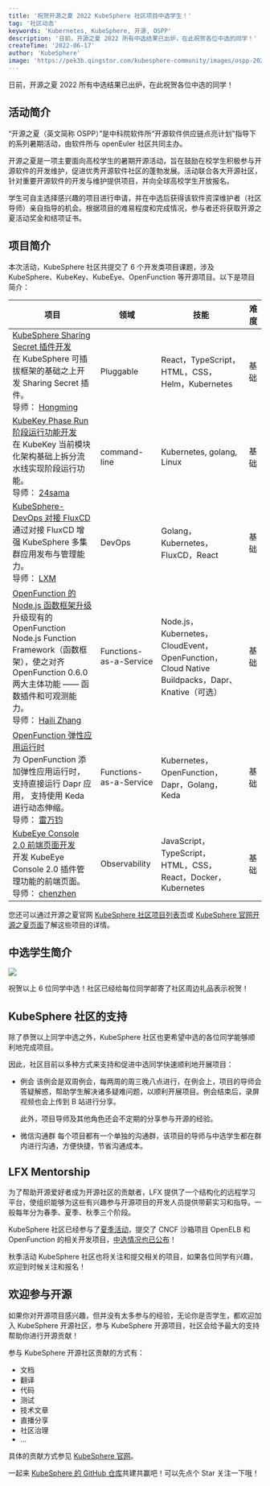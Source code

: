 ```yaml
---
title: '祝贺开源之夏 2022 KubeSphere 社区项目中选学生！'
tag: '社区动态'
keywords: 'Kubernetes, KubeSphere, 开源, OSPP'
description: '日前，开源之夏 2022 所有中选结果已出炉，在此祝贺各位中选的同学！'
createTime: '2022-06-17'
author: 'KubeSphere'
image: 'https://pek3b.qingstor.com/kubesphere-community/images/ospp-2022-selected-students-cover.png'
---
```


日前，开源之夏 2022 所有中选结果已出炉，在此祝贺各位中选的同学！

## 活动简介

“开源之夏（英文简称 OSPP）”是中科院软件所“开源软件供应链点亮计划”指导下的系列暑期活动，由软件所与 openEuler 社区共同主办。

开源之夏是一项主要面向高校学生的暑期开源活动，旨在鼓励在校学生积极参与开源软件的开发维护，促进优秀开源软件社区的蓬勃发展。活动联合各大开源社区，针对重要开源软件的开发与维护提供项目，并向全球高校学生开放报名。

学生可自主选择感兴趣的项目进行申请，并在中选后获得该软件资深维护者（社区导师）亲自指导的机会。根据项目的难易程度和完成情况，参与者还将获取开源之夏活动奖金和结项证书。

## 项目简介

本次活动，KubeSphere 社区共提交了 6 个开发类项目课题，涉及 KubeSphere、KubeKey、KubeEye、OpenFunction 等开源项目。以下是项目简介：

| 项目 | 领域  | 技能 | 难 度 | 
| -------- | -------- | -------- |-------- |
| [KubeSphere Sharing Secret 插件开发](https://github.com/kubesphere/community/blob/master/sig-advocacy-and-outreach/ospp-2022/kubesphere-sharing-secret-plugin_zh-CN.md) <br/>在 KubeSphere 可插拔框架的基础之上开发 Sharing Secret 插件。<br/>导师： [Hongming](https://github.com/wansir/)    | Pluggable    | React，TypeScript，HTML，CSS，Helm，Kubernetes |基础|
| [KubeKey Phase Run 阶段运行功能开发](https://github.com/kubesphere/community/blob/master/sig-advocacy-and-outreach/ospp-2022/kubekey-phase-run_zh-CN.md)<br/>在 KubeKey 当前模块化架构基础上拆分流水线实现阶段运行功能。<br/>导师： [24sama](https://github.com/24sama/)  | command-line | Kubernetes, golang, Linux | 基础 |
| [KubeSphere-DevOps 对接 FluxCD](https://github.com/kubesphere/community/blob/master/sig-advocacy-and-outreach/ospp-2022/ks-devops-fluxcd-integrations_zh-CN.md) <br/>通过对接 FluxCD 增强 KubeSphere 多集群应用发布与管理能力。<br/>导师： [LXM](https://github.com/lxm) | DevOps   | Golang，Kubernetes，FluxCD，React     | 基础 |
| [OpenFunction 的 Node.js 函数框架升级](https://github.com/kubesphere/community/blob/master/sig-advocacy-and-outreach/ospp-2022/openfunction-nodejs-function-framework-upgrade_zh-CN.md) <br/>升级现有的 OpenFunction Node.js Function Framework（函数框架），使之对齐 OpenFunction 0.6.0 两大主体功能 —— 函数插件和可观测能力。<br/>导师： [Haili Zhang](https://github.com/webup) | Functions-as-a-Service   | Node.js，Kubernetes，CloudEvent，OpenFunction，Cloud Native Buildpacks，Dapr、Knative（可选）    | 基础 |
| [OpenFunction 弹性应用运行时](https://github.com/kubesphere/community/blob/master/sig-advocacy-and-outreach/ospp-2022/openfunction-dapr-elastic-app-runtime_zh-CN.md) <br/>为 OpenFunction 添加弹性应用运行时，支持直接运行 Dapr 应用， 支持使用 Keda 进行动态伸缩。<br/>导师： [雷万钧](https://github.com/wanjunlei) | Functions-as-a-Service   | Kubernetes，OpenFunction，Dapr，Golang，Keda | 基础 |
| [KubeEye Console 2.0 前端页面开发](https://github.com/kubesphere/community/blob/master/sig-advocacy-and-outreach/ospp-2022/kubeeye-console-v2.0_zh-CN.md) <br/>开发 KubeEye Console 2.0 插件管理功能的前端页面。<br/>导师： [chenzhen](https://github.com/chenz24) |  Observability  | JavaScript，TypeScript，HTML，CSS，React，Docker，Kubernetes| 基础 |

您还可以通过开源之夏官网 [KubeSphere 社区项目列表页](https://summer-ospp.ac.cn/#/org/orgdetail/669ff0b7-2366-4bf3-8ffb-10f79089a45a/)或 [KubeSphere 官网开源之夏页面](https://github.com/kubesphere/community/tree/master/sig-advocacy-and-outreach/ospp-2022)了解这些项目的详情。

## 中选学生简介

![](https://pek3b.qingstor.com/kubesphere-community/images/ospp-2022-selected-students-post.png)

祝贺以上 6 位同学中选！社区已经给每位同学邮寄了社区周边礼品表示祝贺！

## KubeSphere 社区的支持

除了恭贺以上同学中选之外，KubeSphere 社区也更希望中选的各位同学能够顺利地完成项目。

因此，社区目前以多种方式来支持和促进中选同学快速顺利地开展项目：

- 例会
  该例会是双周例会，每两周的周三晚八点进行，在例会上，项目的导师会答疑解惑，帮助学生解决诸多疑难问题，以顺利开展项目。例会结束后，录屏视频也会上传到 B 站进行分享。

  此外，项目导师及其他角色还会不定期的分享参与开源的经验。

- 微信沟通群
  每个项目都有一个单独的沟通群，该项目的导师与中选学生都在群内进行沟通，方便快捷，节省沟通成本。

## LFX Mentorship 

为了帮助开源爱好者成为开源社区的贡献者，LFX 提供了一个结构化的远程学习平台，使组织能够为这些有兴趣参与开源项目的开发人员提供带薪实习和指导。一般每年分为春季、夏季、秋季三个阶段。

KubeSphere 社区已经参与了[夏季活动](https://github.com/cncf/mentoring/tree/main/lfx-mentorship/2022/02-Summer)，提交了 CNCF 沙箱项目 OpenELB 和 OpenFunction 的相关开发项目，[中选情况也已公布](https://x.com/KubeSphere/status/1536704693866405889)！

秋季活动 KubeSphere 社区也将关注和提交相关的项目，如果各位同学有兴趣，欢迎到时候关注和报名！


## 欢迎参与开源

如果你对开源项目感兴趣，但并没有太多参与的经验，无论你是否学生，都欢迎加入 KubeSphere 开源社区，参与 KubeSphere 开源项目，社区会给予最大的支持帮助你进行开源贡献！

参与 KubeSphere 开源社区贡献的方式有：

- 文档
- 翻译
- 代码
- 测试
- 技术文章
- 直播分享
- 社区治理
- ...

具体的贡献方式参见 [KubeSphere 官网](https://kubesphere.io/zh/contribution/)。

一起来 [KubeSphere 的 GitHub 仓库](https://github.com/kubesphere/kubesphere)共建共赢吧！可以先点个 Star 关注一下哦！

